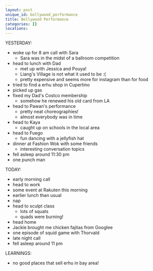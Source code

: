 ```yaml
---
layout: post
unique_id: bollywood_performance
title: Bollywood Performance
categories: []
locations: 
---
```


YESTERDAY:
* woke up for 8 am call with Sara
  * Sara was in the midst of a ballroom competition
* head to lunch with Dad
  * met up with Jessica and Pouya!
  * Liang's Village is not what it used to be :(
  * pretty expensive and seems more for instagram than for food
* tried to find a erhu shop in Cupertino
* picked up gas
* fixed my Dad's Costco membership
  * somehow he renewed his old card from LA
* head to Pawan's performance
  * pretty neat choreographies!
  * almost everybody was in time
* head to Kaya
  * caught up on schools in the local area
* head to Fuego
  * fun dancing with a jellyfish hat
* dinner at Fashion Wok with some friends
  * interesting conversation topics
* fell asleep around 11:30 pm
* one punch man

TODAY:
* early morning call
* head to work
* some event at Rakuten this morning
* earlier lunch than usual
* nap
* head to sculpt class
  * lots of squats
  * quads were burning!
* head home
* Jackie brought me chicken fajitas from Googlee
* one episode of squid game with Thorvald
* late night call
* fell asleep around 11 pm

LEARNINGS:
* no good places that sell erhu in bay area!
